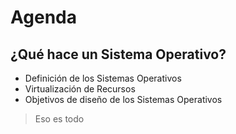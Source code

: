 # Agenda
## ¿Qué hace un Sistema Operativo? ##
* Definición de los Sistemas Operativos
* Virtualización de Recursos
* Objetivos de diseño de los Sistemas Operativos
> Eso es todo
